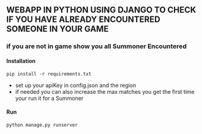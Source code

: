 ## WEBAPP IN PYTHON USING DJANGO TO CHECK IF YOU HAVE ALREADY ENCOUNTERED SOMEONE IN YOUR GAME 

### if you are not in game show you all Summoner Encountered



#### Installation

```
pip install -r requirements.txt
```
- set up your apiKey in config.json and the region 
- if needed you can also increase the max matches you get the first time your run it for a Summoner




#### Run

```
python manage.py runserver
```
